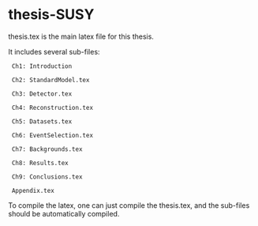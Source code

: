 # thesis-SUSY

thesis.tex is the main latex file for this thesis.

It includes several sub-files:

	 Ch1: Introduction

 	 Ch2: StandardModel.tex

	 Ch3: Detector.tex
 
 	 Ch4: Reconstruction.tex

	 Ch5: Datasets.tex

	 Ch6: EventSelection.tex

	 Ch7: Backgrounds.tex

	 Ch8: Results.tex

	 Ch9: Conclusions.tex

	 Appendix.tex

To compile the latex, one can just compile the thesis.tex, and the sub-files should be automatically compiled.

 



